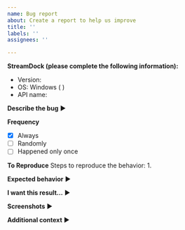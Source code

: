 ```yaml
---
name: Bug report
about: Create a report to help us improve
title: ''
labels: ''
assignees: ''

---
```


**StreamDock (please complete the following information):**
 - Version: 
 - OS: Windows (  )
 - API name: 

**Describe the bug**
▶️


**Frequency**
 - [x] Always 
 - [ ] Randomly 
 - [ ] Happened only once

**To Reproduce**
Steps to reproduce the behavior:
1. 

**Expected behavior**
▶️ 

**I want this result...**
▶️

**Screenshots**
▶️

**Additional context**
▶️
